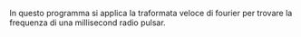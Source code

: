 In questo programma si applica la traformata veloce di fourier per trovare la frequenza di una millisecond radio pulsar.
